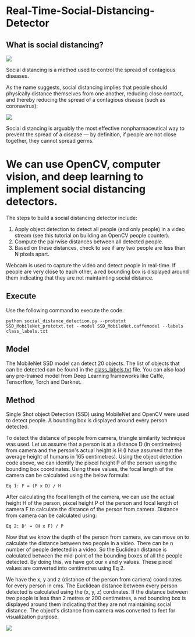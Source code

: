 # Real-Time-Social-Distancing-Detector

## What is social distancing?

![](https://929687.smushcdn.com/2407837/wp-content/uploads/2020/05/social_distance_detector_example.png?lossy=1&strip=1&webp=0)

Social distancing is a method used to control the spread of contagious diseases.

As the name suggests, social distancing implies that people should physically distance themselves from one another, reducing close contact, and thereby reducing the spread of a contagious disease (such as coronavirus):

![](https://929687.smushcdn.com/2407837/wp-content/uploads/2020/05/social_distance_detector_spread.gif?size=660x396&lossy=1&strip=1&webp=0)

Social distancing is arguably the most effective nonpharmaceutical way to prevent the spread of a disease — by definition, if people are not close together, they cannot spread germs.


# **We can use OpenCV, computer vision, and deep learning to implement social distancing detectors.**

The steps to build a social distancing detector include:

1) Apply object detection to detect all people (and only people) in a video stream (see this tutorial on building an OpenCV people counter).
2) Compute the pairwise distances between all detected people.
3) Based on these distances, check to see if any two people are less than N pixels apart.

Webcam is used to capture the video and detect people in real-time. If people are very close to each other, a red bounding box is displayed around them indicating that they are not maintainting social distance.


## Execute

Use the following command to execute the code.
```
python social_distance_detection.py --prototxt SSD_MobileNet_prototxt.txt --model SSD_MobileNet.caffemodel --labels class_labels.txt
```

## Model

The MobileNet SSD model can detect 20 objects. The list of objects that can be detected can be found in the [class_labels.txt](class_labels.txt) file.
You can also load any pre-trained model from Deep Learning frameworks like Caffe, Tensorflow, Torch and Darknet.

## Method

Single Shot object Detection (SSD) using MobileNet and OpenCV were used to detect people. A bounding box is displayed around every person detected. 

To detect the distance of people from camera, triangle similarity technique was used. Let us assume that a person is at a distance D (in centimetres) from camera and the person's actual height is H (I have assumed that the average height of humans in 165 centimetres). Using the object detection code above, we can identify the pixcel height P of the person using the bounding box coordinates. Using these values, the focal length of the camera can be calculated using the below formula:

```
Eq 1: F = (P x D) / H
```
After calculating the focal length of the camera, we can use the actual height H of the person, pixcel height P of the person and focal length of camera F to calculate the distance of the person from camera. Distance from camera can be calculated using:

```
Eq 2: D' = (H x F) / P
```
Now that we know the depth of the person from camera, we can move on to calculate the distance between two people in a video. There can be n number of people detected in a video. So the Euclidean distance is calculated between the mid-point of the bounding boxes of all the people detected. By doing this, we have got our x and y values. These pixcel values are converted into centimetres using Eq 2.

We have the x, y and z (distance of the person from camera) coordinates for every person in cms. The Euclidean distance between every person detected is calculated using the (x, y, z) cordinates. If the distance between two people is less than 2 metres or 200 centimetres, a red bounding box is displayed around them indicating that they are not maintaining social distance. The object's distance from camera was converted to feet for visualization purpose.

![](https://github.com/Subikshaa/Social-Distance-Detection-using-OpenCV/raw/master/demo.gif)

